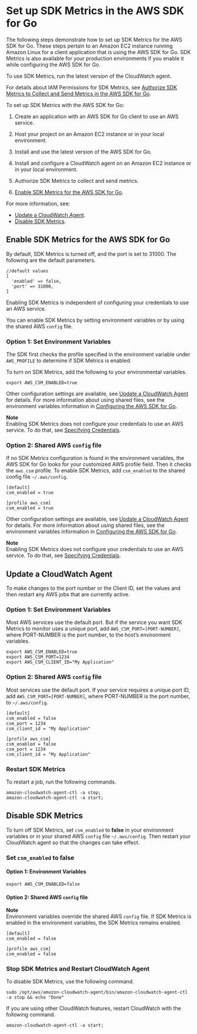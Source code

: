 # Set up SDK Metrics in the AWS SDK for Go<a name="setup-metrics"></a>

The following steps demonstrate how to set up SDK Metrics for the AWS SDK for Go\. These steps pertain to an Amazon EC2 instance running Amazon Linux for a client application that is using the AWS SDK for Go\. SDK Metrics is also available for your production environments if you enable it while configuring the AWS SDK for Go\.

To use SDK Metrics, run the latest version of the CloudWatch agent\.

For details about IAM Permissions for SDK Metrics, see [Authorize SDK Metrics to Collect and Send Metrics in the AWS SDK for Go](authorize-metrics.md)\.

To set up SDK Metrics with the AWS SDK for Go:

1. Create an application with an AWS SDK for Go client to use an AWS service\.

1. Host your project on an Amazon EC2 instance or in your local environment\.

1. Install and use the latest version of the AWS SDK for Go\.

1. Install and configure a CloudWatch agent on an Amazon EC2 instance or in your local environment\.

1. Authorize SDK Metrics to collect and send metrics\.

1.  [Enable SDK Metrics for the AWS SDK for Go](#enable-sdk-metrics)\.

For more information, see:
+  [Update a CloudWatch Agent](#update-cw-agent)\.
+  [Disable SDK Metrics](#disable-sdk-metrics)\.

## Enable SDK Metrics for the AWS SDK for Go<a name="enable-sdk-metrics"></a>

By default, SDK Metrics is turned off, and the port is set to 31000\. The following are the default parameters\.

```
//default values
[
  'enabled' => false,
  'port' => 31000,
]
```

Enabling SDK Metrics is independent of configuring your credentials to use an AWS service\.

You can enable SDK Metrics by setting environment variables or by using the shared AWS `config` file\.

### Option 1: Set Environment Variables<a name="enable-csm-option-1"></a>

The SDK first checks the profile specified in the environment variable under `AWS_PROFILE` to determine if SDK Metrics is enabled\.

To turn on SDK Metrics, add the following to your environmental variables\.

 `export AWS_CSM_ENABLED=true` 

Other configuration settings are available, see [Update a CloudWatch Agent](#update-cw-agent) for details\. For more information about using shared files, see the environment variables information in [Configuring the AWS SDK for Go](configuring-sdk.md)\.

**Note**  
Enabling SDK Metrics does not configure your credentials to use an AWS service\. To do that, see [Specifying Credentials](configuring-sdk.md#specifying-credentials)\.

### Option 2: Shared AWS `config` file<a name="enable-csm-option-2"></a>

If no SDK Metrics configuration is found in the environment variables, the AWS SDK for Go looks for your customized AWS profile field\. Then it checks the `aws_csm` profile\. To enable SDK Metrics, add `csm_enabled` to the shared config file `~/.aws/config`\.

```
[default]
csm_enabled = true

[profile aws_csm]
csm_enabled = true
```

Other configuration settings are available, see [Update a CloudWatch Agent](#update-cw-agent) for details\. For more information about using shared files, see the environment variables information in [Configuring the AWS SDK for Go](configuring-sdk.md)\.

**Note**  
Enabling SDK Metrics does not configure your credentials to use an AWS service\. To do that, see [Specifying Credentials](configuring-sdk.md#specifying-credentials)\.

## Update a CloudWatch Agent<a name="update-cw-agent"></a>

To make changes to the port number or the Client ID, set the values and then restart any AWS jobs that are currently active\.

### Option 1: Set Environment Variables<a name="update-cw-agent-option1"></a>

Most AWS services use the default port\. But if the service you want SDK Metrics to monitor uses a unique port, add `AWS_CSM_PORT=[PORT-NUMBER]`, where PORT\-NUMBER is the port number, to the host’s environment variables\.

```
export AWS_CSM_ENABLED=true
export AWS_CSM_PORT=1234
export AWS_CSM_CLIENT_ID="My Application"
```

### Option 2: Shared AWS `config` file<a name="update-cw-agent-option2"></a>

Most services use the default port\. If your service requires a unique port ID, add `AWS_CSM_PORT=[PORT-NUMBER]`, where PORT\-NUMBER is the port number, to `~/.aws/config`\.

```
[default]
csm_enabled = false
csm_port = 1234
csm_client_id = "My Application"

[profile aws_csm]
csm_enabled = false
csm_port = 1234
csm_client_id = "My Application"
```

### Restart SDK Metrics<a name="restart-csm"></a>

To restart a job, run the following commands\.

```
amazon-cloudwatch-agent-ctl -a stop;
amazon-cloudwatch-agent-ctl -a start;
```

## Disable SDK Metrics<a name="disable-sdk-metrics"></a>

To turn off SDK Metrics, set `csm_enabled` to **false** in your environment variables or in your shared AWS `config` file `~/.aws/config`\. Then restart your CloudWatch agent so that the changes can take effect\.

### Set `csm_enabled` to **false**<a name="set-csm-enabled-false"></a>

#### Option 1: Environment Variables<a name="set-csm-enabled-false-option1"></a>

 `export AWS_CSM_ENABLED=false` 

#### Option 2: Shared AWS `config` file<a name="id4"></a>

**Note**  
Environment variables override the shared AWS `config` file\. If SDK Metrics is enabled in the environment variables, the SDK Metrics remains enabled\.

```
[default]
csm_enabled = false

[profile aws_csm]
csm_enabled = false
```

### Stop SDK Metrics and Restart CloudWatch Agent<a name="stop-csm-restart-cw-agent"></a>

To disable SDK Metrics, use the following command\.

 `sudo /opt/aws/amazon-cloudwatch-agent/bin/amazon-cloudwatch-agent-ctl -a stop && echo "Done"` 

If you are using other CloudWatch features, restart CloudWatch with the following command\.

 `amazon-cloudwatch-agent-ctl -a start;` 
